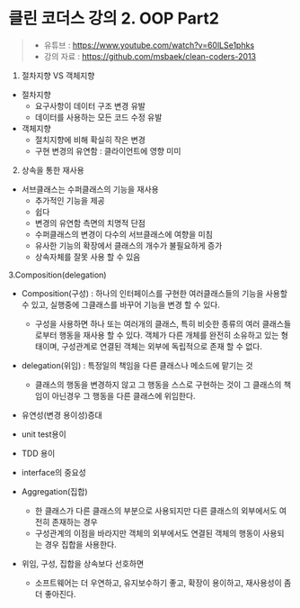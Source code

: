 클린 코더스 강의 2. OOP Part2
=============================

> * 유튜브 : https://www.youtube.com/watch?v=60lLSe1phks
> * 강의 자료 : https://github.com/msbaek/clean-coders-2013

1. 절차지향 VS 객체지향
  * 절차지향
    * 요구사항이 데이터 구조 변경 유발
    * 데이터를 사용하는 모든 코드 수정 유발
  * 객체지향
    * 절치지향에 비해 확실히 작은 변경
    * 구현 변경의 유연함 : 클라이언트에 영향 미미

2. 상속을 통한 재사용
  * 서브클래스는 수퍼클래스의 기능을 재사용
    * 추가적인 기능을 제공
    * 쉽다
    * 변경의 유연함 측면의 치명적 단점
    * 수퍼클래스의 변경이 다수의 서브클래스에 여향을 미침
    * 유사한 기능의 확장에서 클래스의 개수가 불필요하게 증가
    * 상속자체를 잘못 사용 할 수 있음

3.Composition(delegation)
  * Composition(구성) : 하나의 인터페이스를 구현한 여러클래스들의 기능을 사용할 수 있고, 실행중에 그클래스를 바꾸어 기능을 변경 할 수 있다.
    * 구성을 사용하면 하나 또는 여러개의 클래스, 특히 비슷한 종류의 여러 클래스들로부터 행동을 재사용 할 수 있다. 객체가 다른 개체를 완전히 소유하고 있는 형태이며, 구성관계로 연결된 객체는 외부에 독립적으로 존재 할 수 없다.
  * delegation(위임)  : 특정일의 책임을 다른 클래스나 메소드에 맡기는 것
    * 클래스의 행동을 변경하지 않고 그 행동을 스스로 구현하는 것이 그 클래스의 책임이 아닌경우 그 행동을 다른 클래스에 위임한다.
  * 유연성(변경 용이성)증대
  * unit test용이
  * TDD 용이
  * interface의 중요성

* Aggregation(집합)
  * 한 클래스가 다른 클래스의 부분으로 사용되지만 다른 클래스의 외부에서도 여전히 존재하는 경우
  * 구성관계의 이점을 바라지만 객체의 외부에서도 연결된 객체의 행동이 사용되는 경우 집합을 사용한다.

* 위임, 구성, 집합을 상속보다 선호하면
  * 소프트웨어는 더 우연하고, 유지보수하기 좋고, 확장이 용이하고, 재사용성이 좀 더 좋아진다.
